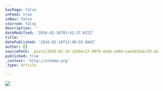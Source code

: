 ```yaml
---
hasPage: false
inFeed: true
inNav: false
starred: false
description: ''
dateModified: '2016-02-16T03:41:37.022Z'
title: ''
datePublished: '2016-02-16T13:48:55.884Z'
author: []
sourcePath: _posts/2016-02-16-c830ec2f-99f8-4eb8-a409-cae443daecf8.md
published: true
_context: 'http://schema.org'
_type: Article

---
```

![](https://the-grid-user-content.s3-us-west-2.amazonaws.com/4e40bc2c-d9bb-401b-9711-bd2f39562db2.jpg)